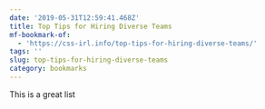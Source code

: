 ```yaml
---
date: '2019-05-31T12:59:41.468Z'
title: Top Tips for Hiring Diverse Teams
mf-bookmark-of:
  - 'https://css-irl.info/top-tips-for-hiring-diverse-teams/'
tags: ''
slug: top-tips-for-hiring-diverse-teams
category: bookmarks
---
```

This is a great list
